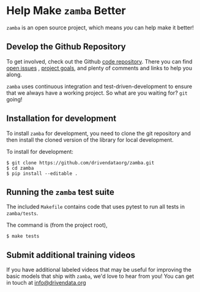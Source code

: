 # Help Make `zamba` Better

`zamba` is an open source project, which means _you_ can help make it better!

## Develop the Github Repository
To get involved, check out the Github [code repository](https://github.com/drivendataorg/zamba).
There you can find [open issues](https://github.com/drivendataorg/zamba/issues)
, [project goals](https://github.com/drivendataorg/zamba/projects), and plenty
of comments and links to help you along.

`zamba` uses continuous integration and test-driven-development to ensure
that we always have a working project. So what are you
waiting for? `git` going!

## Installation for development

To install `zamba` for development, you need to clone the git repository and then install the cloned version of the library for local development.

To install for development:
```console
$ git clone https://github.com/drivendataorg/zamba.git
$ cd zamba
$ pip install --editable .
```

## Running the `zamba` test suite

The included `Makefile` contains code that uses pytest to run all tests in `zamba/tests`.

The command is (from the project root),

```console
$ make tests
```

## Submit additional training videos

If you have additional labeled videos that may be useful for improving the basic models that ship with `zamba`, we'd love to hear from you! You can get in touch at [info@drivendata.org](mailto:info@drivendata.org)

